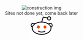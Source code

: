 <!-- ![Alt text](/imgs/chairspin.gif) -->

<center><img src="imgs/sin.gif" alt="construction img"></center>
<center><span style="font-size:1em;">Sites not done yet, come back later</span></center>

<center><span style="font-size:1em;"> <a href="https://www.reddit.com/user/Inckog"><img src="imgs/redditicon.png" alt="Reddit Link" width="75" height="63"></a> </span></center>